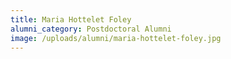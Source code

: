 ```yaml
---
title: Maria Hottelet Foley
alumni_category: Postdoctoral Alumni
image: /uploads/alumni/maria-hottelet-foley.jpg
---
```

